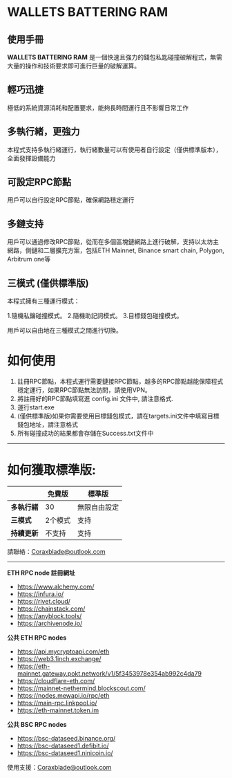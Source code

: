 # WALLETS BATTERING RAM  #
使用手冊
----------

**WALLETS BATTERING RAM** 是一個快速且強力的錢包私匙碰撞破解程式，無需大量的操作和技術要求即可進行巨量的破解運算。


## 輕巧迅捷 ##
極低的系統資源消耗和配置要求，能夠長時間運行且不影響日常工作


## 多執行緒，更強力 ##
本程式支持多執行緒運行，執行緒數量可以有使用者自行設定（僅供標準版本），全面發揮設備能力


## 可設定RPC節點 ##
用戶可以自行設定RPC節點，確保網路穩定運行


## 多鏈支持 ##
用戶可以通過修改RPC節點，從而在多個區塊鏈網路上進行破解，支持以太坊主網路，側鏈和二層擴充方案，包括ETH Mainnet, Binance smart chain, Polygon, Arbitrum one等


## 三模式 (僅供標準版) ##
本程式擁有三種運行模式：

1.隨機私鑰碰撞模式。
2.隨機助記詞模式。
3.目標錢包碰撞模式。

用戶可以自由地在三種模式之間進行切換。



# 如何使用 #

1. 註冊RPC節點，本程式運行需要鏈接RPC節點，越多的RPC節點越能保障程式穩定運行，如果RPC節點無法訪問，請使用VPN。
2. 將註冊好的RPC節點填寫進 config.ini 文件中, 請注意格式.
3. 運行start.exe
4. (僅供標準版)如果你需要使用目標錢包模式，請在targets.ini文件中填寫目標錢包地址，請注意格式
5. 所有碰撞成功的結果都會存儲在Success.txt文件中

-----------------------------------------


# 如何獲取標準版: #
|          | **免費版** | **標準版** |
|----------|---------|---------|
| **多執行緒** | 30      | 無限自由設定  |
| **三模式**  | 2个模式     | 支持      |
| **持續更新** | 不支持     | 支持      |


請聯絡：Coraxblade@outlook.com

----------


**ETH RPC node 註冊網址**

- https://www.alchemy.com/
- https://infura.io/
- https://rivet.cloud/
- https://chainstack.com/
- https://anyblock.tools/
- https://archivenode.io/

**公共 ETH RPC nodes**

- https://api.mycryptoapi.com/eth
- https://web3.1inch.exchange/
- https://eth-mainnet.gateway.pokt.network/v1/5f3453978e354ab992c4da79
- https://cloudflare-eth.com/
- https://mainnet-nethermind.blockscout.com/
- https://nodes.mewapi.io/rpc/eth
- https://main-rpc.linkpool.io/
- https://eth-mainnet.token.im


**公共 BSC RPC nodes**

- https://bsc-dataseed.binance.org/ 
- https://bsc-dataseed1.defibit.io/ 
- https://bsc-dataseed1.ninicoin.io/


使用支援：Coraxblade@outlook.com
